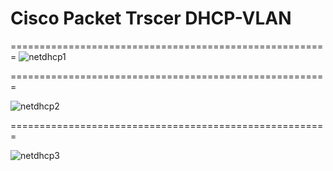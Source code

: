 # Cisco Packet Trscer DHCP-VLAN
=======================================================
![netdhcp1](https://user-images.githubusercontent.com/24189833/44514095-7b284080-a6bf-11e8-94c7-5e42dbf4f797.png)

=======================================================

![netdhcp2](https://user-images.githubusercontent.com/24189833/44515970-21764500-a6c4-11e8-849d-484b527431ea.png)

=======================================================

![netdhcp3](https://user-images.githubusercontent.com/24189833/44521212-9b152f80-a6d2-11e8-9d52-02c6c684acdf.png)
